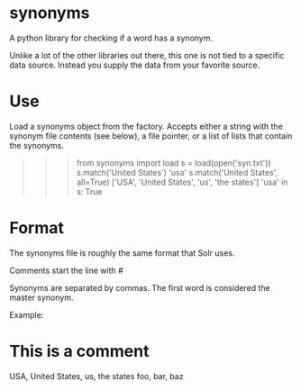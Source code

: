 synonyms
========

A python library for checking if a word has a synonym.

Unlike a lot of the other libraries out there, this one is not tied to
a specific data source.  Instead you supply the data from your favorite
source.

# Use

Load a synonyms object from the factory. Accepts either a string with the
synonym file contents (see below), a file pointer, or a list of lists that
contain the synonyms.

  >>> from synonyms import load
  >>> s = load(open('syn.txt'))
  >>> s.match('United States')
  'usa'
  >>> s.match('United States', all=True)
  ['USA', 'United States', 'us', 'the states']
  >>> 'usa' in s:
  True

# Format

The synonyms file is roughly the same format that Solr uses.

Comments start the line with #

Synonyms are separated by commas.  The first word is considered the master
synonym.

Example:

  # This is a comment
  USA, United States, us, the states
  foo, bar, baz